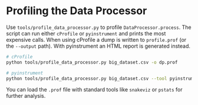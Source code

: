 # Profiling the Data Processor

Use `tools/profile_data_processor.py` to profile `DataProcessor.process`.
The script can run either `cProfile` or `pyinstrument` and prints the most expensive calls.
When using cProfile a dump is written to `profile.prof` (or the `--output` path).
With pyinstrument an HTML report is generated instead.

```bash
# cProfile
python tools/profile_data_processor.py big_dataset.csv -o dp.prof

# pyinstrument
python tools/profile_data_processor.py big_dataset.csv --tool pyinstrument -o profile.html
```

You can load the `.prof` file with standard tools like `snakeviz` or
`pstats` for further analysis.
